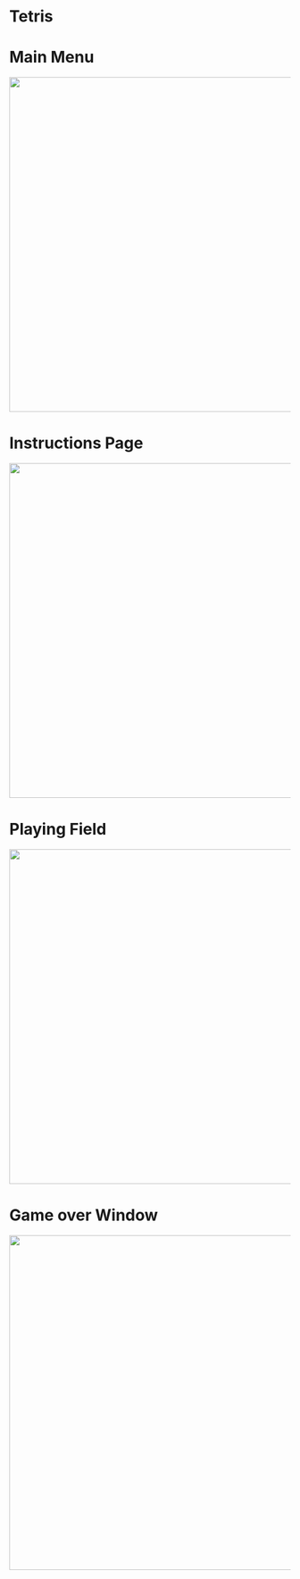 # Tetris

# Main Menu
<img src="C:\Users\crims\OneDrive\Pictures\Screenshots\Tetris Main Menu.png" height=600 width =600>

# Instructions Page
<img src="images/instructions.png" height=600 width =600>

# Playing Field
<img src="images/play.png" height=600 width =600>

# Game over Window
<img src="images/end.png" height=600 width =600>

